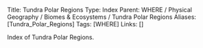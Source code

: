 Title: Tundra Polar Regions
Type: Index
Parent: WHERE / Physical Geography / Biomes & Ecosystems / Tundra Polar Regions
Aliases: [Tundra_Polar_Regions]
Tags: [WHERE]
Links: []

Index of Tundra Polar Regions.

